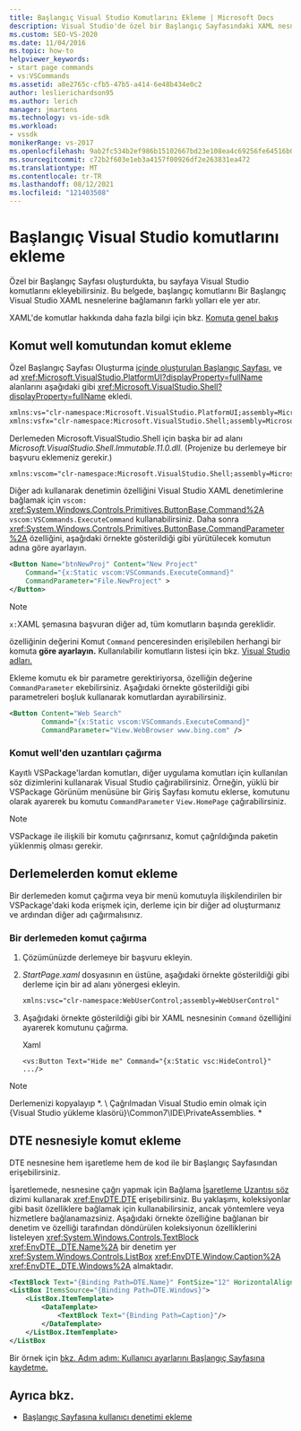 ```yaml
---
title: Başlangıç Visual Studio Komutlarını Ekleme | Microsoft Docs
description: Visual Studio'de özel bir Başlangıç Sayfasındaki XAML nesnelerine komut bağlamanın farklı Visual Studio.
ms.custom: SEO-VS-2020
ms.date: 11/04/2016
ms.topic: how-to
helpviewer_keywords:
- start page commands
- vs:VSCommands
ms.assetid: a8e2765c-cfb5-47b5-a414-6e48b434e0c2
author: leslierichardson95
ms.author: lerich
manager: jmartens
ms.technology: vs-ide-sdk
ms.workload:
- vssdk
monikerRange: vs-2017
ms.openlocfilehash: 9ab2fc534b2ef986b15102667bd23e108ea4c69256fe64516b0df08595b1157c
ms.sourcegitcommit: c72b2f603e1eb3a4157f00926df2e263831ea472
ms.translationtype: MT
ms.contentlocale: tr-TR
ms.lasthandoff: 08/12/2021
ms.locfileid: "121403508"
---
```

# <a name="add-visual-studio-commands-to-a-start-page"></a>Başlangıç Visual Studio komutlarını ekleme

Özel bir Başlangıç Sayfası oluşturdukta, bu sayfaya Visual Studio komutlarını ekleyebilirsiniz. Bu belgede, başlangıç komutlarını Bir Başlangıç Visual Studio XAML nesnelerine bağlamanın farklı yolları ele yer atır.

XAML'de komutlar hakkında daha fazla bilgi için bkz. [Komuta genel bakış](/dotnet/framework/wpf/advanced/commanding-overview)

## <a name="add-commands-from-the-command-well"></a>Komut well komutundan komut ekleme

Özel Başlangıç Sayfası Oluşturma [içinde oluşturulan Başlangıç Sayfası,](../extensibility/creating-a-custom-start-page.md) ve ad <xref:Microsoft.VisualStudio.PlatformUI?displayProperty=fullName> alanlarını aşağıdaki gibi <xref:Microsoft.VisualStudio.Shell?displayProperty=fullName> ekledi.

```xml
xmlns:vs="clr-namespace:Microsoft.VisualStudio.PlatformUI;assembly=Microsoft.VisualStudio.Shell.14.0"
xmlns:vsfx="clr-namespace:Microsoft.VisualStudio.Shell;assembly=Microsoft.VisualStudio.Shell.14.0"
```

Derlemeden Microsoft.VisualStudio.Shell için başka bir ad alanı *Microsoft.VisualStudio.Shell.Immutable.11.0.dll.* (Projenize bu derlemeye bir başvuru eklemeniz gerekir.)

```xml
xmlns:vscom="clr-namespace:Microsoft.VisualStudio.Shell;assembly=Microsoft.VisualStudio.Shell.Immutable.11.0"
```

Diğer adı kullanarak denetimin özelliğini Visual Studio XAML denetimlerine bağlamak için `vscom:` <xref:System.Windows.Controls.Primitives.ButtonBase.Command%2A> `vscom:VSCommands.ExecuteCommand` kullanabilirsiniz. Daha sonra <xref:System.Windows.Controls.Primitives.ButtonBase.CommandParameter%2A> özelliğini, aşağıdaki örnekte gösterildiği gibi yürütülecek komutun adına göre ayarlayın.

```xml
<Button Name="btnNewProj" Content="New Project"
    Command="{x:Static vscom:VSCommands.ExecuteCommand}"
    CommandParameter="File.NewProject" >
</Button>
```

> [!NOTE]
> `x:`XAML şemasına başvuran diğer ad, tüm komutların başında gereklidir.

 özelliğinin değerini Komut `Command` penceresinden erişilebilen herhangi bir komuta **göre ayarlayın.** Kullanılabilir komutların listesi için bkz. [Visual Studio adları.](../ide/reference/visual-studio-command-aliases.md)

 Ekleme komutu ek bir parametre gerektiriyorsa, özelliğin değerine `CommandParameter` ekebilirsiniz. Aşağıdaki örnekte gösterildiği gibi parametreleri boşluk kullanarak komutlardan ayırabilirsiniz.

```xml
<Button Content="Web Search"
        Command="{x:Static vscom:VSCommands.ExecuteCommand}"
        CommandParameter="View.WebBrowser www.bing.com" />
```

### <a name="call-extensions-from-the-command-well"></a>Komut well'den uzantıları çağırma
 Kayıtlı VSPackage'lardan komutları, diğer uygulama komutları için kullanılan söz dizimlerini kullanarak Visual Studio çağırabilirsiniz. Örneğin, yüklü bir VSPackage Görünüm  menüsüne bir  Giriş Sayfası komutu eklerse, komutunu olarak ayarerek bu komutu `CommandParameter` `View.HomePage` çağırabilirsiniz.

> [!NOTE]
> VSPackage ile ilişkili bir komutu çağırırsanız, komut çağrıldığında paketin yüklenmiş olması gerekir.

## <a name="add-commands-from-assemblies"></a>Derlemelerden komut ekleme
 Bir derlemeden komut çağırma veya bir menü komutuyla ilişkilendirilen bir VSPackage'daki koda erişmek için, derleme için bir diğer ad oluşturmanız ve ardından diğer adı çağırmalısınız.

### <a name="to-call-a-command-from-an-assembly"></a>Bir derlemeden komut çağırma

1. Çözümünüzde derlemeye bir başvuru ekleyin.

2. *StartPage.xaml* dosyasının en üstüne, aşağıdaki örnekte gösterildiği gibi derleme için bir ad alanı yönergesi ekleyin.

    ```xml
    xmlns:vsc="clr-namespace:WebUserControl;assembly=WebUserControl"
    ```

3. Aşağıdaki örnekte gösterildiği gibi bir XAML nesnesinin `Command` özelliğini ayarerek komutunu çağırma.

     Xaml

    ```
    <vs:Button Text="Hide me" Command="{x:Static vsc:HideControl}" .../>
    ```

> [!NOTE]
> Derlemenizi kopyalayıp *. \\ Çağrılmadan Visual Studio emin olmak için {Visual Studio yükleme klasörü}\Common7\IDE\PrivateAssemblies. \*

## <a name="add-commands-with-the-dte-object"></a>DTE nesnesiyle komut ekleme
 DTE nesnesine hem işaretleme hem de kod ile bir Başlangıç Sayfasından erişebilirsiniz.

 İşaretlemede, nesnesine çağrı yapmak için Bağlama [İşaretleme Uzantısı söz](/dotnet/framework/wpf/advanced/binding-markup-extension) dizimi kullanarak <xref:EnvDTE.DTE> erişebilirsiniz. Bu yaklaşımı, koleksiyonlar gibi basit özelliklere bağlamak için kullanabilirsiniz, ancak yöntemlere veya hizmetlere bağlanamazsiniz. Aşağıdaki örnekte özelliğine bağlanan bir denetim ve özelliği tarafından döndürülen koleksiyonun özelliklerini listeleyen <xref:System.Windows.Controls.TextBlock> <xref:EnvDTE._DTE.Name%2A> bir denetim yer <xref:System.Windows.Controls.ListBox> <xref:EnvDTE.Window.Caption%2A> <xref:EnvDTE._DTE.Windows%2A> almaktadır.

```xml
<TextBlock Text="{Binding Path=DTE.Name}" FontSize="12" HorizontalAlignment="Center"/>
<ListBox ItemsSource="{Binding Path=DTE.Windows}">
    <ListBox.ItemTemplate>
        <DataTemplate>
            <TextBlock Text="{Binding Path=Caption}"/>
        </DataTemplate>
    </ListBox.ItemTemplate>
</ListBox
```

 Bir örnek için [bkz. Adım adım: Kullanıcı ayarlarını Başlangıç Sayfasına kaydetme.](../extensibility/walkthrough-saving-user-settings-on-a-start-page.md)

## <a name="see-also"></a>Ayrıca bkz.

- [Başlangıç Sayfasına kullanıcı denetimi ekleme](../extensibility/adding-user-control-to-the-start-page.md)
